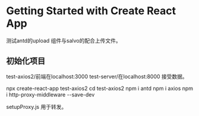 # Getting Started with Create React App
测试antd的upload 组件与salvo的配合上传文件。

## 初始化项目
test-axios2/前端在localhost:3000
test-server/在localhost:8000 接受数据。

npx create-react-app test-axios2
cd test-axios2
npm i antd
npm i axios
npm i http-proxy-middleware --save-dev

setupProxy.js 用于转发。
